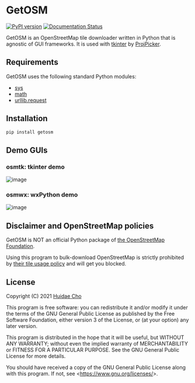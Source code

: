 # GetOSM

[![PyPI version](https://badge.fury.io/py/getosm.svg)](https://badge.fury.io/py/getosm)
[![Documentation Status](https://readthedocs.org/projects/getosm/badge/?version=latest)](https://getosm.readthedocs.io/en/latest/?badge=latest)

GetOSM is an OpenStreetMap tile downloader written in Python that is agnostic of
GUI frameworks. It is used with
[tkinter](https://docs.python.org/3/library/tkinter.html) by
[ProjPicker](https://github.com/HuidaeCho/projpicker).

## Requirements

GetOSM uses the following standard Python modules:
* [sys](https://docs.python.org/3/library/sys.html)
* [math](https://docs.python.org/3/library/math.html)
* [urllib.request](https://docs.python.org/3/library/urllib.request.html)

## Installation

```bash
pip install getosm
```

## Demo GUIs

### osmtk: tkinter demo

![image](https://user-images.githubusercontent.com/7456117/126282231-34260f42-316d-4da9-9f0a-b95832f48d85.png)

### osmwx: wxPython demo

![image](https://user-images.githubusercontent.com/7456117/127703838-85809b56-d081-4db1-9184-d3d2673d1c63.png)

## Disclaimer and OpenStreetMap policies

GetOSM is NOT an official Python package of
[the OpenStreetMap Foundation](https://osmfoundation.org/).

Using this program to bulk-download OpenStreetMap is strictly prohibited by
[their tile usage policy](https://operations.osmfoundation.org/policies/tiles/)
and will get you blocked.

## License

Copyright (C) 2021 [Huidae Cho](https://idea.isnew.info/)

This program is free software: you can redistribute it and/or modify
it under the terms of the GNU General Public License as published by
the Free Software Foundation, either version 3 of the License, or
(at your option) any later version.

This program is distributed in the hope that it will be useful,
but WITHOUT ANY WARRANTY; without even the implied warranty of
MERCHANTABILITY or FITNESS FOR A PARTICULAR PURPOSE.  See the
GNU General Public License for more details.

You should have received a copy of the GNU General Public License
along with this program.  If not, see <<https://www.gnu.org/licenses/>>.
